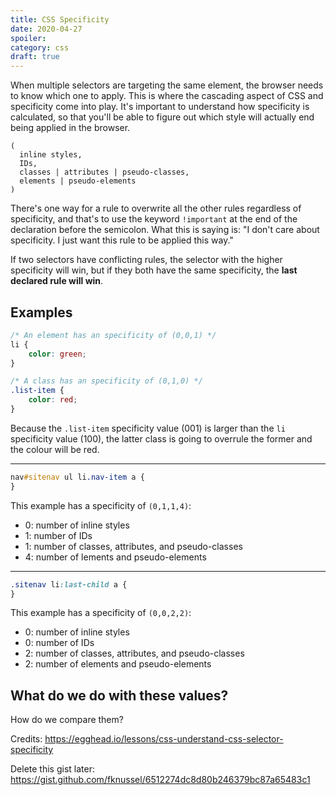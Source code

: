 ```yaml
---
title: CSS Specificity
date: 2020-04-27
spoiler:
category: css
draft: true
---
```


When multiple selectors are targeting the same element, the browser needs to know which one to apply. This is where the cascading aspect of
CSS and specificity come into play. It's important to understand how specificity is calculated, so that you'll be able to figure out which
style will actually end being applied in the browser.

```
(
  inline styles,
  IDs,
  classes | attributes | pseudo-classes,
  elements | pseudo-elements
)
```

There's one way for a rule to overwrite all the other rules regardless of specificity, and that's to use the keyword `!important` at the end
of the declaration before the semicolon. What this is saying is: "I don't care about specificity. I just want this rule to be applied this
way."

If two selectors have conflicting rules, the selector with the higher specificity will win, but if they both have the same specificity, the
**last declared rule will win**.

## Examples

```css
/* An element has an specificity of (0,0,1) */
li {
    color: green;
}

/* A class has an specificity of (0,1,0) */
.list-item {
    color: red;
}
```

Because the `.list-item` specificity value (001) is larger than the `li` specificity value (100), the latter class is going to overrule the
former and the colour will be red.

---

```css
nav#sitenav ul li.nav-item a {
}
```

This example has a specificity of `(0,1,1,4)`:

- 0: number of inline styles
- 1: number of IDs
- 1: number of classes, attributes, and pseudo-classes
- 4: number of lements and pseudo-elements

---

```css
.sitenav li:last-child a {
}
```

This example has a specificity of `(0,0,2,2)`:

- 0: number of inline styles
- 0: number of IDs
- 2: number of classes, attributes, and pseudo-classes
- 2: number of elements and pseudo-elements

## What do we do with these values?

How do we compare them?

Credits: https://egghead.io/lessons/css-understand-css-selector-specificity

Delete this gist later: https://gist.github.com/fknussel/6512274dc8d80b246379bc87a65483c1
